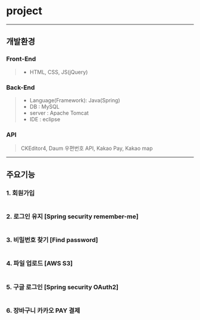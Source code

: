 # project


- - -

 ## 개발환경
 

 ### Front-End
> - HTML, CSS, JS(jQuery)

 ### Back-End
> - Language(Framework): Java(Spring)
> - DB : MySQL
> - server : Apache Tomcat
> - IDE : eclipse

 ### API
> CKEditor4, Daum 우편번호 API, Kakao Pay, Kakao map      
  
  
  
- - -

## 주요기능

### 1. 회원가입
<img src="https://user-images.githubusercontent.com/69491529/103151465-a6585880-47c1-11eb-8c7f-8ad2ea0b25db.gif" alt="" />


### 2. 로그인 유지 [Spring security remember-me]
<img src="https://user-images.githubusercontent.com/69491529/103151648-567a9100-47c3-11eb-9b3e-fc5eb20ee3c3.gif" alt="" />


### 3. 비밀번호 찾기 [Find password]
<img src="https://user-images.githubusercontent.com/69491529/103151702-c9840780-47c3-11eb-978f-f7fcdd7fb995.gif" alt="" />

### 4. 파일 업로드 [AWS S3]
<img src="https://user-images.githubusercontent.com/69491529/103151772-6c3c8600-47c4-11eb-8ed4-0e4f96c1c7be.gif" alt="" />


### 5. 구글 로그인 [Spring security OAuth2]
<img src="https://user-images.githubusercontent.com/69491529/103147056-721a7300-4794-11eb-9303-f9a0a21f405a.gif" alt="" />

### 6. 장바구니 카카오 PAY 결제
<img src="https://user-images.githubusercontent.com/69491529/103151190-38ab2d00-47bf-11eb-9bfa-20cf0a062b67.gif" alt="" />


